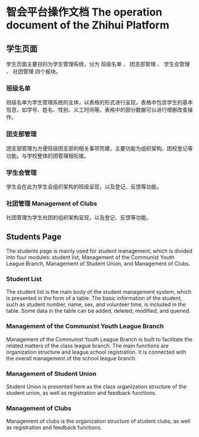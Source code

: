 # 智会平台操作文档 The operation document of the Zhihui Platform

## 学生页面

学生页面主要目的为学生管理系统，分为 班级名单 、 团支部管理 、 学生会管理 、 社团管理 四个板块。

### 班级名单

班级名单为学生管理系统的主体，以表格的形式进行呈现。表格中包含学生的基本信息，如学号、姓名、性别、义工时间等。表格中的部分数据可以进行增删改查操作。

### 团支部管理

团支部管理为方便班级团支部的相关事项而建，主要功能为组织架构、团校登记等功能。与学校整体的团管理相衔接。

### 学生会管理

学生会在此为学生会组织架构的班级呈现，以及登记、反馈等功能。

### 社团管理 Management of Clubs

社团管理为学生社团的组织架构呈现，以及登记、反馈等功能。

## Students Page

The students page is mainly used for student management, which is divided into four modules: student list, Management of the Communist Youth League Branch, Management of Student Union, and Management of Clubs.

### Student List

The student list is the main body of the student management system, which is presented in the form of a table. The basic information of the student, such as student number, name, sex, and volunteer time, is included in the table. Some data in the table can be added, deleted, modified, and queried.

### Management of the Communist Youth League Branch

Management of the Communist Youth League Branch is built to facilitate the related matters of the class league branch. The main functions are organization structure and league school registration. It is connected with the overall management of the school league branch.

### Management of Student Union

Student Union is presented here as the class organization structure of the student union, as well as registration and feedback functions.

### Management of Clubs

Management of clubs is the organization structure of student clubs, as well as registration and feedback functions.
